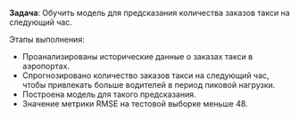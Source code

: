 <p><b>Задача</b>: Обучить модель для предсказания количества заказов такси на следующий час.</p>

<p>Этапы выполнения:</p>
<ul>
<li>Проанализированы исторические данные о заказах такси в аэропортах.  </li>
<li>Спрогнозировано количество заказов такси на следующий час, чтобы привлекать больше водителей в период пиковой нагрузки. </li>
<li>Построена модель для такого предсказания.</li>
<li>Значение метрики RMSE на тестовой выборке меньше 48.</li>
</ul>
